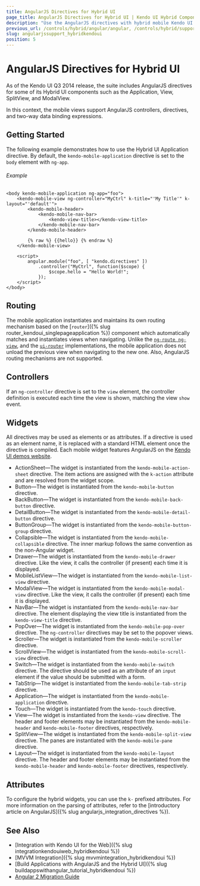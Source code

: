 ```yaml
---
title: AngularJS Directives for Hybrid UI
page_title: AngularJS Directives for Hybrid UI | Kendo UI Hybrid Components
description: "Use the AngularJS directives with hybrid mobile Kendo UI components."
previous_url: /controls/hybrid/angular/angular, /controls/hybrid/support/angular/angular
slug: angularjssupport_hybridkendoui
position: 5
---
```


# AngularJS Directives for Hybrid UI

As of the Kendo UI Q3 2014 release, the suite includes AngularJS directives for some of its Hybrid UI components such as the Application, View, SplitView, and ModalView.

In this context, the mobile views support AngularJS controllers, directives, and two-way data binding expressions.

## Getting Started

The following example demonstrates how to use the Hybrid UI Application directive. By default, the `kendo-mobile-application` directive is set to the `body` element with `ng-app`.

###### Example

    <body kendo-mobile-application ng-app="foo">
        <kendo-mobile-view ng-controller="MyCtrl" k-title="'My Title'" k-layout="'default'">
            <kendo-mobile-header>
                <kendo-mobile-nav-bar>
                    <kendo-view-title></kendo-view-title>
                </kendo-mobile-nav-bar>
            </kendo-mobile-header>

            {% raw %} {{hello}} {% endraw %}
        </kendo-mobile-view>

        <script>
            angular.module("foo", [ "kendo.directives" ])
                .controller("MyCtrl", function($scope) {
                    $scope.hello = "Hello World!";
                });
        </script>
    </body>

## Routing

The mobile application instantiates and maintains its own routing mechanism based on the [`router`]({% slug router_kendoui_singlepageapplication %}) component which automatically matches and instantiates views when navigating. Unlike the [`ng-route`, `ng-view`](https://docs.angularjs.org/api/ngRoute), and the [`ui-router`](https://github.com/angular-ui/ui-router) implementations, the mobile application does not unload the previous view when navigating to the new one. Also, AngularJS routing mechanisms are not supported.

## Controllers

If an `ng-controller` directive is set to the `view` element, the controller definition is executed each time the view is shown, matching the view `show`
event.

## Widgets

All directives may be used as elements or as attributes. If a directive is used as an element name, it is replaced with a standard HTML element once the directive is compiled. Each mobile widget features AngularJS on the [Kendo UI demos website](http://demos.telerik.com/kendo-ui/).

* ActionSheet&mdash;The widget is instantiated from the `kendo-mobile-action-sheet` directive. The item actions are assigned with the `k-action` attribute and are resolved from the widget scope.
* Button&mdash;The widget is instantiated from the `kendo-mobile-button` directive.
* BackButton&mdash;The widget is instantiated from the `kendo-mobile-back-button` directive.
* DetailButton&mdash;The widget is instantiated from the `kendo-mobile-detail-button` directive.
* ButtonGroup&mdash;The widget is instantiated from the `kendo-mobile-button-group` directive.
* Collapsible&mdash;The widget is instantiated from the `kendo-mobile-collapsible` directive. The inner markup follows the same convention as the non-Angular widget.
* Drawer&mdash;The widget is instantiated from the `kendo-mobile-drawer` directive. Like the view, it calls the controller (if present) each time it is displayed.
* MobileListView&mdash;The widget is instantiated from the `kendo-mobile-list-view` directive.
* ModalView&mdash;The widget is instantiated from the `kendo-mobile-modal-view` directive. Like the view, it calls the controller (if present) each time it is displayed.
* NavBar&mdash;The widget is instantiated from the `kendo-mobile-nav-bar` directive. The element displaying the view title is instantiated from the `kendo-view-title` directive.
* PopOver&mdash;The widget is instantiated from the `kendo-mobile-pop-over` directive. The `ng-controller` directives may be set to the popover views.
* Scroller&mdash;The widget is instantiated from the `kendo-mobile-scroller` directive.
* ScrollView&mdash;The widget is instantiated from the `kendo-mobile-scroll-view` directive.
* Switch&mdash;The widget is instantiated from the `kendo-mobile-switch` directive. The directive should be used as an attribute of an `input` element if the value should be submitted with a form.
* TabStrip&mdash;The widget is instantiated from the `kendo-mobile-tab-strip` directive.
* Application&mdash;The widget is instantiated from the `kendo-mobile-application` directive.
* Touch&mdash;The widget is instantiated from the `kendo-touch` directive.
* View&mdash;The widget is instantiated from the `kendo-view` directive. The header and footer elements may be instantiated from the `kendo-mobile-header` and `kendo-mobile-footer` directives, respectively.
* SplitView&mdash;The widget is instantiated from the `kendo-mobile-split-view` directive. The panes are instantiated with the `kendo-mobile-pane` directive.
* Layout&mdash;The widget is instantiated from the `kendo-mobile-layout` directive. The header and footer elements may be instantiated from the `kendo-mobile-header` and `kendo-mobile-footer` directives, respectively.

## Attributes

To configure the hybrid widgets, you can use the `k-` prefixed attributes. For more information on the parsing of attributes, refer to the [introductory article on AngularJS]({% slug angularjs_integration_directives %}).

## See Also

* [Integration with Kendo UI for the Web]({% slug integrationkendouiweb_hybridkendoui %})
* [MVVM Integration]({% slug mvvmintegration_hybridkendoui %})
* [Build Applications with AngularJS and the Hybrid UI]({% slug buildappswithangular_tutorial_hybridkendoui %})
* [Angular 2 Migration Guide](http://ngmigrate.telerik.com/)
